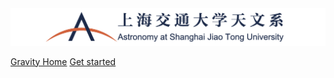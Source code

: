<img src="images/logo_DOA_large.png" width="600">   

[Gravity Home](https://jupyter.gravity.sjtu.edu.cn/)
[Get started](/README.md)

